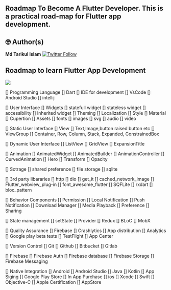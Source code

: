 ## Roadmap To Become A Flutter Developer. This is a practical road-map for Flutter app development.

## 🤓 Author(s)
**Md Tarikul Islam** [![Twitter Follow](https://img.shields.io/twitter/follow/tarikul711.svg?style=social)](https://twitter.com/tarikul711)


## Roadmap to learn Flutter App Development

<img src="docs/flutter-app-development-roadmap-by-tarikul.png" />

[] Programming Language
	[] Dart
[] IDE for development
	[] VsCode
	[] Android Studio
	[] intellij

[] User Interface
	[] Widgets
		[] statefull widget
		[] stateless widget
		[] accessibility
		[] Inherited widget
			[] Theming
			[] Localization
	[] Style
		[] Material
		[] Cupertion
	[] Assets
		[] fonts
		[] images
		[] svg
		[] audio
		[] video

[] Static User Interface
	[] View
		[] Text,Image,button raised button etc
	[] ViewGroup
		[] Container, Row, Column, Stack, Expanded, ConstrainedBox

[] Dynamic User Interface
	[] ListView 
	[] GridView
	[] ExpansionTitle

[] Animation
	[] AnimatedWidget
	[] AnimatedBuilder
	[] AnimationController
	[] CurvedAnimation
	[] Hero
	[] Transform
	[] Opacity

[] Sotrage
	[] shared preference
	[] file storage
	[] sqlite

[] 3rd party libararies 
	[] http
	[] dio
	[] get_it
	[] cached_network_image
	[] Flutter_webview_plug-in
	[] font_awesome_flutter
	[] SQFLite
	[] rxdart
	[] bloc_pattern

[] Behavior Components
	[] Permission
	[] Local Notification
	[] Push Notification
	[] Download Manager
	[] Media Playback
	[] Preference
	[] Sharing 

[] State management
	[] setState
	[] Provider
	[] Redux
	[] BLoC
	[] MobX

[] Quality Assurance 
	[] Firebase
		[] Crashlytics
		[] App distribution
		[] Analytics
	[] Google play beta tests
	[] TestFlight
	[] App Center

[] Version Control 
	[] Git
	[] Github
	[] Bitbucket
	[] Gitlab

[] Firebase
	[] Firebase Auth
	[] Firebase database
	[] Firebase Storage
	[] Firebase Messaging

[] Native Integration 
	[] Android 
		[] Android Studio
		[] Java
		[] Kotlin
		[] App Siging
		[] Google Play Store
		[] In App Purchase
	[] ios
		[] Xcode
		[] Swift
		[] Objective-C
		[] Apple Certification
		[] AppStore
